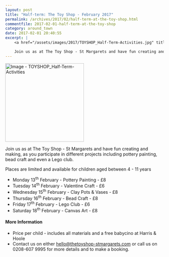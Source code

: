 ```yaml
---
layout: post
title: "Half-term: The Toy Shop - February 2017"
permalink: /archives/2017/02/half-term-at-the-toy-shop.html
commentfile: 2017-02-01-half-term-at-the-toy-shop
category: around_town
date: 2017-02-01 20:40:55
excerpt: |
    <a href="/assets/images/2017/TOYSHOP_Half-Term-Activities.jpg" title="Click for a larger image"><img src="/assets/images/2017/TOYSHOP_Half-Term-Activities-thumb.jpg" width="150" alt="Image - TOYSHOP_Half-Term-Activities"  class="photo right"/></a>

    Join us as at The Toy Shop - St Margarets and have fun creating and making, as you participate in different projects including pottery painting, bead craft and even a Lego club.
---
```


<a href="/assets/images/2017/TOYSHOP_Half-Term-Activities.jpg" title="Click for a larger image"><img src="/assets/images/2017/TOYSHOP_Half-Term-Activities-thumb.jpg" width="250" alt="Image - TOYSHOP_Half-Term-Activities"  class="photo right"/></a>

Join us as at The Toy Shop - St Margarets and have fun creating and making, as you participate in different projects including pottery painting, bead craft and even a Lego club.

Places are limited and available for children aged between 4 - 11 years

-   Monday 13<sup>th</sup> February - Pottery Painting - £8
-   Tuesday 14<sup>th</sup> February - Valentine Craft - £6
-   Wednesday 15<sup>th</sup> February - Clay Pots & Vases - £8
-   Thursday 16<sup>th</sup> February - Bead Craft - £8
-   Friday 17<sup>th</sup> February - Lego Club - £6
-   Saturday 18<sup>th</sup> February - Canvas Art - £8

#### More Information

-   Price per child - includes all materials and a free babycino at Harris & Hoole
-   Contact us on either <hello@thetoyshop-stmargarets.com> or call us on 0208-607 9995 for more details and to make a booking.
